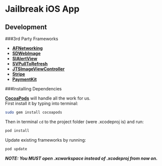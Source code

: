 Jailbreak iOS App
================

Development
------------------

###3rd Party Frameworks

- [**AFNetworking**](http://github.com/AFNetworking/AFNetworking)
- [**SDWebImage**](https://github.com/rs/SDWebImage)
- [**SIAlertView**](https://github.com/Sumi-Interactive/SIAlertView)
- [**SVPullToRefresh**](https://github.com/samvermette/SVPullToRefresh)
- [**JTSImageViewController**](https://github.com/jaredsinclair/JTSImageViewController)
- [**Stripe**](https://github.com/stripe/stripe-ios)
- [**PaymentKit**](https://github.com/stripe/PaymentKit)

###Installing Dependencies

[**CocoaPods**](http://cocoapods.org/) will handle all the work for us.  
First install it by typing into terminal:

```bash
sudo gem install cocoapods
```

Then in terminal `cd` to the project folder (were .xcodeproj is) and run:

```bash
pod install
```

Update existing frameworks by running:

```bash
pod update
```
  
***NOTE: You MUST open .xcworkspace instead of .xcodeproj from now on.***